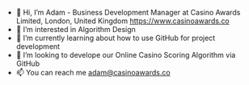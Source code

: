 - 👋 Hi, I’m Adam - Business Development Manager at Casino Awards Limited, London, United Kingdom https://www.casinoawards.co
- 👀 I’m interested in Algorithm Design 
- 🌱 I’m currently learning about how to use GitHub for project development
- 💞️ I’m looking to develope our Online Casino Scoring Algorithm via GitHub
- 📫 You can reach me adam@casinoawards.co

<!---
casinoawards/casinoawards is a ✨ special ✨ repository because its `README.md` (this file) appears on your GitHub profile.
You can click the Preview link to take a look at your changes.
--->
